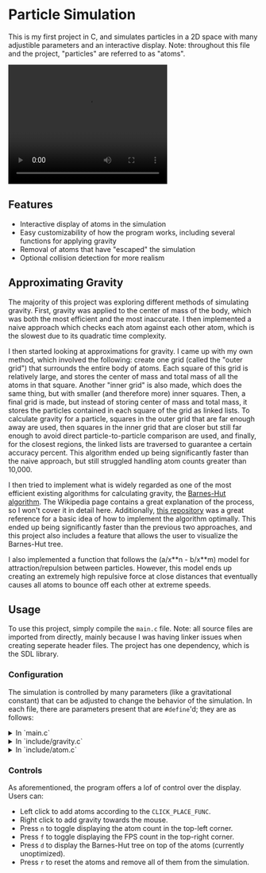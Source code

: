# Particle Simulation

This is my first project in C, and simulates particles in a 2D space with many adjustible parameters and an interactive display. Note: throughout this file and the project, "particles" are referred to as "atoms".

<video src="./recording.mov" width="320" height="240" controls></video>

## Features

- Interactive display of atoms in the simulation 
- Easy customizability of how the program works, including several functions for applying gravity
- Removal of atoms that have "escaped" the simulation 
- Optional collision detection for more realism

## Approximating Gravity

The majority of this project was exploring different methods of simulating gravity. First, gravity was applied to the center of mass of the body, which was both the most efficient and the most inaccurate. I then implemented a naive approach which checks each atom against each other atom, which is the slowest due to its quadratic time complexity.

I then started looking at approximations for gravity. I came up with my own method, which involved the following: create one grid (called the "outer grid") that surrounds the entire body of atoms. Each square of this grid is relatively large, and stores the center of mass and total mass of all the atoms in that square. Another "inner grid" is also made, which does the same thing, but with smaller (and therefore more) inner squares. Then, a final grid is made, but instead of storing center of mass and total mass, it stores the particles contained in each square of the grid as linked lists. To calculate gravity for a particle, squares in the outer grid that are far enough away are used, then squares in the inner grid that are closer but still far enough to avoid direct particle-to-particle comparison are used, and finally, for the closest regions, the linked lists are traversed to guarantee a certain accuracy percent. This algorithm ended up being significantly faster than the naive approach, but still struggled handling atom counts greater than 10,000.

I then tried to implement what is widely regarded as one of the most efficient existing algorithms for calculating gravity, the [Barnes-Hut algorithm](https://en.wikipedia.org/wiki/Barnes%E2%80%93Hut_simulation#). The Wikipedia page contains a great explanation of the process, so I won't cover it in detail here. Additionally, [this repository](https://github.com/ntta/barnes-hut-algorithm) was a great reference for a basic idea of how to implement the algorithm optimally. This ended up being significantly faster than the previous two approaches, and this project also includes a feature that allows the user to visualize the Barnes-Hut tree.

I also implemented a function that follows the (a/x\*\*n - b/x\*\*m) model for attraction/repulsion between particles. However, this model ends up creating an extremely high repulsive force at close distances that eventually causes all atoms to bounce off each other at extreme speeds.

## Usage

To use this project, simply compile the `main.c` file. Note: all source files are imported from directly, mainly because I was having linker issues when creating seperate header files. The project has one dependency, which is the SDL library.

### Configuration

The simulation is controlled by many parameters (like a gravitational constant) that can be adjusted to change the behavior of the simulation. In each file, there are parameters present that are `#define`'d; they are as follows:

<details>
<summary> In `main.c` </summary>

- `SCREEN_Y` and `SCREEN_X`: These simply control the dimensions of the SDL window that displays the simulation.
- `MOUSE_MASS`: This controls how much effective mass the mouse, which is used when applying gravity relative to the mouse.
- `ATOM_DISPLAY_WIDTH`: This is the side length of atoms that are displayed to the screen. They are displayed as boxes of pixels (this may be subject to change).
- `DISPLAY_COLOR`: This is the method of coloring atoms on the screen. Available options are `COLOR_NONE` (plain white), `COLOR_VELOCITY` (relative to atom speed), and `COLOR_RANDOM`.
- `CLICK_PLACE_WIDTH`: This is the radius of the circle in which atoms are placed.
- `CLICK_PLACE_FUNC`: This is the function that is applied when placing atoms on the window. Available options are `add_rotating_atoms_upon_click` and `add_atoms_upon_click`.
- `CLICK_PLACE_GAP`: This controls the gap between atoms when placed in the area. A higher gap makes atoms more sparse.
- `TEXT_BLOCK_WIDTH`: This controls how big each "block" is when printing text (text is displayed in a 3-by-5 grid). 
- `TEXT_OFFSET`: This is how far text is from the borders of the screen.
- `COLLISION_DETECTION_ON`: Controls if collision detection is applied or not.

</details>

<details>
<summary> In `include/gravity.c` </summary>

- `OUTER_GRID_WIDTH` and `INNER_GRID_WIDTH`: These are how many squares build up each side of the outer grid and inner grid respectively in my approach to optimizing simulating gravity.
- `OUTER_GRID_LEN` and `INNER_GRID_LEN`: These are the previous two values squared to store the length of each array used to store the grids.
- `GRID_WIDTH_THRESHOLD`: For each grid, this is the minimum number of squares you can be away from the atom to use approximations in the grid to guarantee a certain value of accuracy. This value is calculatied in the `gravity_approx_opt.py` file.
- `GRAVITATIONAL_CONSTANT`: This is simply the constant used in the equation for gravity. A higher value of this constant increases the strength of gravity.
- `GRAVITATIONAL_DISTANCE_GUARD`: In the equation for gravity, this value is added to `distance^2` in order to prevent the acceleration from being too high for particles that are too close, allowing a smoother-looking simulation. This value can be set to 0 to make gravity more accurate.
- `GRAVITATIONAL_FUNCTION`: This simply sets the function used to simulate gravity, and can be set to one of the following values: `apply_gravity_to_center` (to the center of mass), `apply_gravity_each_point_naive` (calculating gravity for each point by considering every other point directly), `apply_gravity_approx` (my algorithm for approximating gravity), and `apply_gravity_barnes_hut` (using the Barnes-Hut algorithm to approximate gravity).
- `BARNES_HUT_THRESHOLD`: The threshold that controls how accurate a Barnes-Hut simulation is, representing θ (the quotient `width of rectangle / distance of center of mass`) in the Wikipedia page.

</details>

<details>
<summary> In `include/atom.c` </summary>

- `MIN_STD_DEV_FOR_REMOVAL`: This is the minimum number of standard deviations an atom has to be away from the center of mass of all the atoms to consider removing it from the simulation, as that atom is pretty much gone.
- `REPULSION_FUNC_A` and `REPULSION_FUNC_B`: This is the value for `a` and `b` respectively in the repulsion function.
- `COLLISION_ATOM_WIDTH`: This is the effective diameter of an atom for collision detection. Two atoms with positions closer than this value are in a collision (if collision detection is turned on).

</details>

### Controls

As aforementioned, the program offers a lof of control over the display. Users can:
- Left click to add atoms according to the `CLICK_PLACE_FUNC`.
- Right click to add gravity towards the mouse.
- Press `n` to toggle displaying the atom count in the top-left corner.
- Press `f` to toggle displaying the FPS count in the top-right corner.
- Press `d` to display the Barnes-Hut tree on top of the atoms (currently unoptimized).
- Press `r` to reset the atoms and remove all of them from the simulation.
